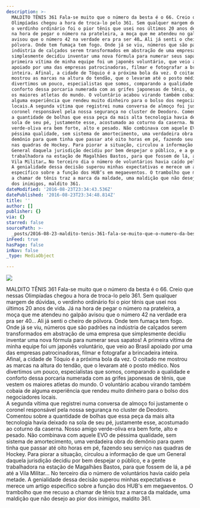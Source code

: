 ```yaml
---
description: >-
  MALDITO TÊNIS 361 Fala-se muito que o número da besta é o 66. Creio que nessas
  Olimpíadas chegou a hora de troca-lo pelo 361. Sem qualquer margem de dúvidas,
  o verdinho ordinário foi o pior tênis que usei nos últimos 20 anos de vida. Já
  na hora de pegar o número na prateleira, a moça que me atendeu no galpão
  avisou que o número 42 na verdade era pra ser 40… Ali já senti o cheiro de
  pólvora. Onde tem fumaça tem fogo. Onde já se viu, números que são padrões na
  indústria de calçados serem transformados em abstração de uma empresa que
  simplesmente decidiu inventar uma nova fórmula para numerar seus sapatos! A
  primeira vítima de minha equipe foi um japonês voluntário, que veio ao Brasil
  apoiado por uma das empresas patrocinadoras, filmar e fotografar a brincadeira
  inteira. Afinal, a cidade de Tóquio é a próxima bola da vez. O coitado me
  mostrou as marcas na altura do tendão, que o levaram até o posto médico. Nos
  divertimos um pouco, especialistas que somos, comparando a qualidade e
  conforto dessa porcaria numerada com as grifes japonesas de tênis, que vestem
  os maiores atletas do mundo. O voluntário acabou virando também cobaia de
  alguma experiência que rendeu muito dinheiro para o bolso dos negociadores
  locais.A segunda vítima que registrei numa conversa de almoço foi justamente o
  coronel responsável pela nossa segurança no cluster de Deodoro. Comentou sobre
  a quantidade de bolhas que essa peça da mais alta tecnologia havia deixado na
  sola de seu pé, justamente esse, acostumado ao coturno da caserna. Nosso amigo
  verde-oliva era bem forte, alto e pesado. Não combinava com aquele EVO de
  péssima qualidade, sem sistema de amortecimento, uma verdadeira obra do
  demônio para quem tinha que passar até oito horas em pé, fazendo seu serviço
  nas quadras de Hockey. Para piorar a situação, circulou a informação de que um
  General daquela jurisdição decidiu por bem despejar o público, e a gente
  trabalhadora na estação de Magalhães Bastos, para que fossem de lá, a pé até a
  Vila Militar… No terceiro dia o número de voluntários havia caído pela metade.
  A genialidade dessa decisão superou minhas expectativas e merece um artigo
  específico sobre a função dos HUB’s em megaeventos. O trambolho que me recuso
  a chamar de tênis traz a marca da maldade, uma maldição que não desejo ao pior
  dos inimigos, maldito 361.
dateModified: '2016-08-23T23:34:43.536Z'
datePublished: '2016-08-23T23:34:48.814Z'
title: ''
author: []
publisher: {}
via: {}
starred: false
sourcePath: >-
  _posts/2016-08-23-maldito-tenis-361-fala-se-muito-que-o-numero-da-besta-e-o-66.md
inFeed: true
hasPage: false
inNav: false
_type: MediaObject

---
```

![](https://the-grid-user-content.s3-us-west-2.amazonaws.com/b97f1dc8-0a4e-4d6a-92ce-f57ab760d509.jpg)

MALDITO TÊNIS 361 Fala-se muito que o número da besta é o 66\. Creio que nessas Olimpíadas chegou a hora de troca-lo pelo 361\. Sem qualquer margem de dúvidas, o verdinho ordinário foi o pior tênis que usei nos últimos 20 anos de vida. Já na hora de pegar o número na prateleira, a moça que me atendeu no galpão avisou que o número 42 na verdade era pra ser 40... Ali já senti o cheiro de pólvora. Onde tem fumaça tem fogo. Onde já se viu, números que são padrões na indústria de calçados serem transformados em abstração de uma empresa que simplesmente decidiu inventar uma nova fórmula para numerar seus sapatos! A primeira vítima de minha equipe foi um japonês voluntário, que veio ao Brasil apoiado por uma das empresas patrocinadoras, filmar e fotografar a brincadeira inteira. Afinal, a cidade de Tóquio é a próxima bola da vez. O coitado me mostrou as marcas na altura do tendão, que o levaram até o posto médico. Nos divertimos um pouco, especialistas que somos, comparando a qualidade e conforto dessa porcaria numerada com as grifes japonesas de tênis, que vestem os maiores atletas do mundo. O voluntário acabou virando também cobaia de alguma experiência que rendeu muito dinheiro para o bolso dos negociadores locais.  
A segunda vítima que registrei numa conversa de almoço foi justamente o coronel responsável pela nossa segurança no cluster de Deodoro. Comentou sobre a quantidade de bolhas que essa peça da mais alta tecnologia havia deixado na sola de seu pé, justamente esse, acostumado ao coturno da caserna. Nosso amigo verde-oliva era bem forte, alto e pesado. Não combinava com aquele EVO de péssima qualidade, sem sistema de amortecimento, uma verdadeira obra do demônio para quem tinha que passar até oito horas em pé, fazendo seu serviço nas quadras de Hockey. Para piorar a situação, circulou a informação de que um General daquela jurisdição decidiu por bem despejar o público, e a gente trabalhadora na estação de Magalhães Bastos, para que fossem de lá, a pé até a Vila Militar... No terceiro dia o número de voluntários havia caído pela metade. A genialidade dessa decisão superou minhas expectativas e merece um artigo específico sobre a função dos HUB's em megaeventos. O trambolho que me recuso a chamar de tênis traz a marca da maldade, uma maldição que não desejo ao pior dos inimigos, maldito 361\.